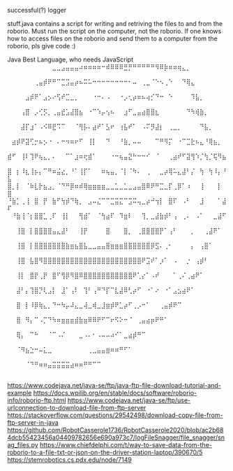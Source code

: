 successful(?) logger

stuff.java contains a script for writing and retriving the files to and from the roborio. Must run the script on the computer, not the roborio. If one knows how to access files on the roborio and send them to a computer from the roborio, pls give code :)

Java Best Language, who needs JavaScript
⠀⠀⠀⠀⠀⠀⠀⠀⠀⠀⣀⣀⣠⣤⣤⣤⠴⠶⠶⠶⠶⠒⠾⠿⠿⠿⣛⡛⠛⠛⠛⠛⠛⠻⠿⡷⠶⠶⢶⣄⡀⠀⠀⠀⠀⠀⠀⠀⠀⠀
⠀⠀⠀⠀⠀⠀⢀⣤⡾⠟⠛⠉⣉⣩⣤⡴⠦⠭⠥⠒⠒⠒⠒⠒⠒⠒⠒⠂⠤⠀⢀⣀⠈⠑⠢⢀⠑⠀⠀⠙⢿⣄⠀⠀⠀⠀⠀⠀⠀⠀
⠀⠀⠀⠀⣠⡾⠟⠁⣠⡢⠔⢫⠞⣉⣀⡀⠀⠀⠀⠐⠒⠄⠠⠀⠀⠐⡠⢂⡴⠶⠦⢴⡊⠙⠒⠀⠑⠀⠀⠀⠀⠹⣧⡀⠀⠀⠀⠀⠀⠀
⠀⠀⠀⢠⣿⠀⡠⢊⡫⡀⢀⣤⣞⣡⣼⣿⣦⠀⠐⠉⠱⡤⢢⠦⠀⠀⣰⠋⣀⣤⣴⣿⣿⣆⠀⠀⠀⠀⠀⠀⠙⠳⢾⣷⡀⠀⠀⠀⠀⠀
⠀⠀⠀⣼⡏⣰⠁⠠⠪⠿⣟⠩⠉⠀⠀⠈⢻⡧⠄⣴⠞⠁⣣⠖⠀⢰⣧⠞⠁⠀⠠⠍⡻⣼⡆⠀⢀⣀⡀⠀⠀⠀⠀⠙⣧⡀⠀⠀⠀⠀
⠀⣴⡾⠟⣽⢋⡒⠦⡢⠐⠀⠄⠒⠲⠶⠖⠋⠀⢸⡇⠀⠀⠙⠀⠀⠘⣷⡀⠤⠤⠀⠀⠀⠉⠛⠻⡍⠀⠐⠉⣉⣗⠦⣄⠘⢿⣦⡀⠀⠀
⣾⠋⠀⢸⠇⢹⠟⢦⣄⡀⠄⠀⠀⠉⠁⣰⠶⢖⣾⠁⠀⠀⠀⠐⠒⢦⣤⣝⠓⠒⠒⠊⠀⠈⠀⠀⢀⣴⠞⠋⣽⢻⠱⡈⢳⡈⢯⠻⣦⠀
⣿⠀⡆⠸⣆⢸⡦⡄⠉⠛⠶⣬⣔⡀⠘⠁⢸⡏⠁⠀⠀⠶⢦⣤⡀⠈⡇⠈⠳⠄⠀⢀⠀⠀⣀⡴⢿⠥⣄⣼⠃⡌⠀⢳⠀⢳⠸⡄⠘⣧
⣿⡀⡇⠀⠈⠷⣇⡗⣦⣠⡀⠈⠙⠛⡿⠶⠾⢿⣶⣶⣶⣶⣀⣀⣁⣀⣁⣀⣠⣤⣿⠿⠟⠛⣉⣀⡏⢀⡿⠁⠰⠀⠀⢸⠀⠀⠀⡇⠀⣿
⠘⣷⡁⢀⢸⠀⣿⠀⡟⠀⣷⠋⢳⡾⠙⢷⡀⠀⣠⠤⣌⠉⠉⣉⣭⣍⠉⣩⠭⢤⣀⡴⠚⢲⡇⠀⣿⠏⠀⠠⠃⠀⠀⣸⠀⠀⠀⠁⣼⠏
⠀⠘⣷⢸⠈⡆⣿⣿⣁⢀⠏⠀⢸⡇⠀⠀⢻⣾⠁⠀⠈⢳⣴⠏⠀⠹⣶⠇⠀⠀⢹⡀⣀⣼⣷⡾⠃⢠⠀⢀⠄⠀⠠⠁⠀⠀⣀⣼⠋⠀
⠀⠀⢸⣿⠀⡇⣿⣿⣿⣿⣤⣄⣼⠃⠀⠀⢸⡟⠀⠀⠀⠀⣿⠀⠀⠀⣿⡀⠀⢀⣿⣿⣿⣿⡟⠁⢠⠃⠀⠀⠀⡀⠀⠀⢀⣼⠟⠁⠀⠀
⠀⠀⢸⣿⠀⡇⣿⣿⣿⣿⣿⣿⣿⣷⣶⣦⣿⣧⣀⣀⣤⣤⣿⣶⣶⣶⣿⣿⣿⣿⣿⣿⡿⣫⠄⢀⠂⠀⠀⠀⠀⡄⠀⢠⣿⠁⠀⠀⠀⠀
⠀⠀⢸⣿⠀⣧⣿⠻⣿⣿⣿⣿⣿⣿⣿⣿⣿⣿⣿⣿⣿⣿⣿⣿⣿⣿⣿⣿⣿⣿⠟⣩⠞⠁⡰⠁⠀⠠⠀⠀⡐⠀⢠⡾⠃⠀⠀⠀⠀⠀
⠀⠀⢸⡇⠀⣿⡟⢀⡟⠀⣿⠋⢻⡿⠻⣿⠿⣿⣿⣿⣿⣿⣿⣿⣿⣿⣿⣿⠟⢁⡔⠁⠠⠞⠀⠀⠀⠁⢀⠌⢀⣴⠟⠁⠀⠀⠀⠀⠀⠀
⠀⠀⣼⠃⡄⢹⣿⡙⢇⣠⡇⠀⣸⠁⢠⠇⠀⢹⠃⢠⠛⠙⡏⠉⣇⣼⠿⢃⡴⠋⠀⠐⠁⠔⠀⠐⠁⣠⣢⣴⠟⠁⠀⠀⠀⠀⠀⠀⠀⠀
⠀⠀⣿⠀⡇⠸⡿⢷⣄⡀⠙⠒⠳⡤⠼⣄⣀⢼⣀⢾⣀⣸⣶⡾⠟⣁⡴⠋⢀⡠⠒⠁⠀⠀⢀⣤⡾⠟⠉⠀⠀⠀⠀⠀⠀⠀⠀⠀⠀⠀
⠀⠀⣿⠀⠻⡄⠉⠠⡉⠙⠳⠶⣶⣶⣶⣾⣷⣶⠿⠿⠟⠋⠉⠖⠫⠕⠒⠈⠀⢀⣤⣴⡶⠟⠛⠁⠀⠀⠀⠀⠀⠀⠀⠀⠀⠀⠀⠀⠀⠀
⠀⠀⢿⡄⠀⠉⠓⠀⠀⠈⠉⠠⠌⠀⠀⠀⣀⠠⠄⠂⠠⠤⠤⠴⠊⠁⣀⣴⡾⠛⠉⠀⠀⠀⠀⠀⠀⠀⠀⠀⠀⠀⠀⠀⠀⠀⠀⠀⠀⠀
⠀⠀⠈⠻⣦⣑⠒⠤⣅⣀⠀⠀⠀⠀⠀⠀⠀⠀⢀⣀⣤⣤⣶⠶⠶⠛⠋⠁⠀⠀⠀⠀⠀⠀⠀⠀⠀⠀⠀⠀⠀⠀⠀⠀⠀⠀⠀⠀⠀⠀
⠀⠀⠀⠀⠈⠙⠛⠶⠶⣤⣭⣭⣭⣭⣴⠶⠶⠛⠛⠉⠉⠀⠀⠀⠀⠀⠀⠀⠀⠀⠀⠀⠀⠀⠀⠀⠀⠀⠀⠀⠀⠀⠀⠀⠀⠀⠀⠀⠀⠀

https://www.codejava.net/java-se/ftp/java-ftp-file-download-tutorial-and-example
https://docs.wpilib.org/en/stable/docs/software/roborio-info/roborio-ftp.html
https://www.codejava.net/java-se/ftp/use-urlconnection-to-download-file-from-ftp-server
https://stackoverflow.com/questions/29542498/download-copy-file-from-ftp-server-in-java
https://github.com/RobotCasserole1736/RobotCasserole2020/blob/ac2b684dcb55423456a04409782656e690a973c7/logFileSnagger/file_snagger/snag_files.py
https://www.chiefdelphi.com/t/way-to-save-data-from-the-roborio-to-a-file-txt-or-json-on-the-driver-station-laptop/390670/5
https://stemrobotics.cs.pdx.edu/node/7149
